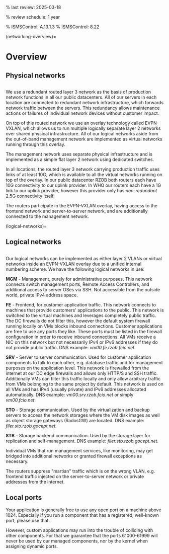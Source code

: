 % last review: 2025-03-18

% review schedule: 1 year

% ISMSControl: A.13.1.3
% ISMSControl: 8.22


(networking-overview)=

# Overview

## Physical networks

```{image} physical.png
```

We use a redundant routed layer 3 network as the basis of production network
functions in all our public datacenters. All of our servers in each location are
connected to redundant network infrastructure, which forwards network traffic
between the servers. This redundancy allows maintenance actions or failures of
individual network devices without customer impact.

On top of this routed network we use an overlay technology called EVPN-VXLAN,
which allows us to run multiple logically separate layer 2 networks over shared
physical infrastructure. All of our logical networks aside from the out-of-band
management network are implemented as virtual networks running through this
overlay.

The management network uses separate physical infrastructure and is implemented
as a simple flat layer 2 network using dedicated switches.

In all locations, the routed layer 3 network carrying production traffic uses
links of at least 10G, which is available to all the virtual networks running on
top of the overlay. In our public datacenter RZOB both routers each have 10G
connectivity to our uplink provider. In WHQ our routers each have a 1G link to
our uplink provider, however this provider only has *non-redundant* 2.5G
connectivity itself.

The routers participate in the EVPN-VXLAN overlay, having access to the frontend
network and server-to-server network, and are additionally connected to the
management network.

(logical-networks)=

## Logical networks

```{image} logical.png
```

Our logical networks can be implemented as either layer 2 VLANs or virtual
networks inside an EVPN-VXLAN overlay due to a unified internal numbering
scheme. We have the following logical networks in use:

**MGM** - Management, purely for administrative purposes. This network connects
switch management ports, Remote Access Controllers, and additional access to
server OSes via SSH. Not accessible from the outside world, private IPv4 address
space.

**FE** - Frontend, for customer application traffic. This network connects to
machines that provide customers' applications to the public. This network is
switched to the virtual machines and leverages completely public traffic. The DC
firewalls do not filter this, however the default system firewall running
locally on VMs blocks inbound connections. Customer applications are free to use
any ports they like. These ports must be listed in the firewall configuration in
order to receive inbound connections. All VMs receive a NIC on this network but
not necessarily IPv4 or IPv6 addresses if they do not provide public
traffic. DNS example: *vm00.fe.rzob.fcio.net*.

**SRV** - Server to server communication. Used for customer application
components to talk to each other, e.g. database traffic and for management
purposes on the application level. This network is firewalled from the internet
at our DC edge firewalls and allows only HTTP/S and SSH traffic. Additionally
VMs can filter this traffic locally and only allow arbitrary traffic from VMs
belonging to the same project by default. This network is used on all VMs and
has IPv4 (usually private) and IPv6 addresses allocated automatically. DNS
example: *vm00.srv.rzob.fcio.net* or simply *vm00.fcio.net*.

**STO** - Storage communication. Used by the virtualization and backup servers
to access the network storages where the VM disk images as well as object
storage gateways (RadosGW) are located. DNS example:
*filer.sto.rzob.gocept.net*.

**STB** - Storage backend communication. Used by the storage layer for
replication and self-management. DNS example: *filer.stb.rzob.gocept.net*.

Individual VMs that run management services, like monitoring, may get bridged
into additional networks or granted firewall exceptions as necessary.

The routers suppress "martian" traffic which is on the wrong VLAN,
e.g. frontend traffic injected on the server-to-server network or private
addresses from the internet.


## Local ports

Your application is generally free to use any open port on a machine
above 1024. Especially if you run a component that has a registered, well-known
port, please use that.

However, custom applications may run into the trouble of colliding with other
components. For that we guarantee that the ports 61000-61999 will never be used
by our managed components, nor by the kernel when assigning dynamic ports.
